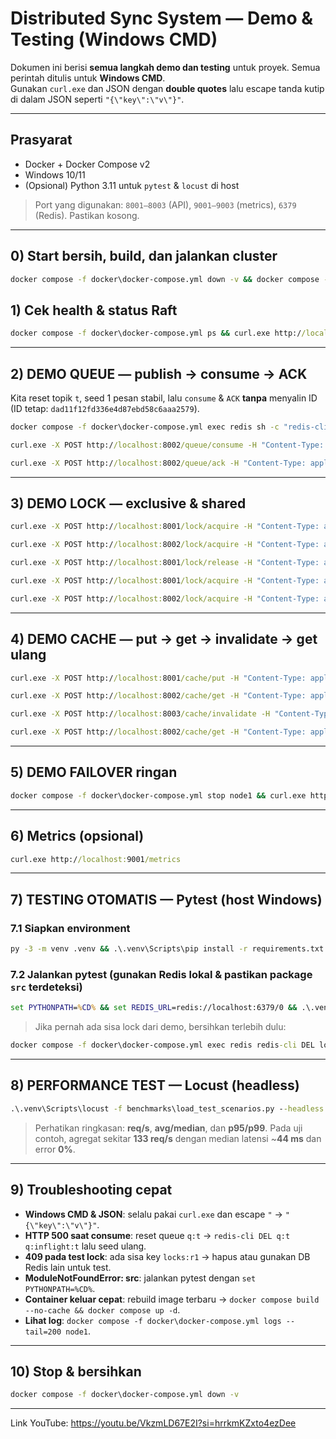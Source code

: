 # Distributed Sync System — Demo & Testing (Windows CMD)

Dokumen ini berisi **semua langkah demo dan testing** untuk proyek. Semua perintah ditulis untuk **Windows CMD**.  
Gunakan `curl.exe` dan JSON dengan **double quotes** lalu escape tanda kutip di dalam JSON seperti `"{\"key\":\"v\"}"`.

---

## Prasyarat
- Docker + Docker Compose v2
- Windows 10/11
- (Opsional) Python 3.11 untuk `pytest` & `locust` di host

> Port yang digunakan: `8001–8003` (API), `9001–9003` (metrics), `6379` (Redis). Pastikan kosong.

---

## 0) Start bersih, build, dan jalankan cluster
```cmd
docker compose -f docker\docker-compose.yml down -v && docker compose -f docker\docker-compose.yml build --no-cache && docker compose -f docker\docker-compose.yml up -d
```

## 1) Cek health & status Raft
```cmd
docker compose -f docker\docker-compose.yml ps && curl.exe http://localhost:8001/health && curl.exe http://localhost:8002/health && curl.exe http://localhost:8003/health && curl.exe http://localhost:8001/raft/state
```

---

## 2) DEMO QUEUE — publish → consume → ACK
Kita reset topik `t`, seed 1 pesan stabil, lalu `consume` & `ACK` **tanpa** menyalin ID (ID tetap: `dad11f12fd336e4d87ebd58c6aaa2579`).

```cmd
docker compose -f docker\docker-compose.yml exec redis sh -c "redis-cli DEL q:t q:inflight:t >/dev/null && redis-cli RPUSH q:t '{\"ts\":0,\"data\":{\"x\":1}}' >/dev/null && redis-cli TYPE q:t && redis-cli LLEN q:t"
```
```cmd
curl.exe -X POST http://localhost:8002/queue/consume -H "Content-Type: application/json" -d "{\"topic\":\"t\",\"consumer\":\"c1\"}"
```
```cmd
curl.exe -X POST http://localhost:8002/queue/ack -H "Content-Type: application/json" -d "{\"topic\":\"t\",\"id\":\"dad11f12fd336e4d87ebd58c6aaa2579\"}"
```

---

## 3) DEMO LOCK — exclusive & shared
```cmd
curl.exe -X POST http://localhost:8001/lock/acquire -H "Content-Type: application/json" -d "{\"resource\":\"r1\",\"owner\":\"alice\",\"mode\":\"exclusive\"}"
```
```cmd
curl.exe -X POST http://localhost:8002/lock/acquire -H "Content-Type: application/json" -d "{\"resource\":\"r1\",\"owner\":\"bob\",\"mode\":\"exclusive\",\"timeout\":2}"
```
```cmd
curl.exe -X POST http://localhost:8001/lock/release -H "Content-Type: application/json" -d "{\"resource\":\"r1\",\"owner\":\"alice\"}"
```
```cmd
curl.exe -X POST http://localhost:8001/lock/acquire -H "Content-Type: application/json" -d "{\"resource\":\"r2\",\"owner\":\"u1\",\"mode\":\"shared\"}"
```
```cmd
curl.exe -X POST http://localhost:8002/lock/acquire -H "Content-Type: application/json" -d "{\"resource\":\"r2\",\"owner\":\"u2\",\"mode\":\"shared\"}"
```

---

## 4) DEMO CACHE — put → get → invalidate → get ulang
```cmd
curl.exe -X POST http://localhost:8001/cache/put -H "Content-Type: application/json" -d "{\"key\":\"k\",\"value\":{\"x\":1}}"
```
```cmd
curl.exe -X POST http://localhost:8002/cache/get -H "Content-Type: application/json" -d "{\"key\":\"k\"}"
```
```cmd
curl.exe -X POST http://localhost:8003/cache/invalidate -H "Content-Type: application/json" -d "{\"key\":\"k\"}"
```
```cmd
curl.exe -X POST http://localhost:8002/cache/get -H "Content-Type: application/json" -d "{\"key\":\"k\"}"
```

---

## 5) DEMO FAILOVER ringan
```cmd
docker compose -f docker\docker-compose.yml stop node1 && curl.exe http://localhost:8002/raft/state && curl.exe -X POST http://localhost:8003/queue/publish -H "Content-Type: application/json" -d "{\"topic\":\"t\",\"data\":{\"x\":3}}" && docker compose -f docker\docker-compose.yml start node1
```

---

## 6) Metrics (opsional)
```cmd
curl.exe http://localhost:9001/metrics
```

---

## 7) TESTING OTOMATIS — Pytest (host Windows)
### 7.1 Siapkan environment
```cmd
py -3 -m venv .venv && .\.venv\Scripts\pip install -r requirements.txt && .\.venv\Scripts\pip install pytest-asyncio
```
### 7.2 Jalankan pytest (gunakan Redis lokal & pastikan package `src` terdeteksi)
```cmd
set PYTHONPATH=%CD% && set REDIS_URL=redis://localhost:6379/0 && .\.venv\Scripts\pytest -q
```
> Jika pernah ada sisa lock dari demo, bersihkan terlebih dulu:
```cmd
docker compose -f docker\docker-compose.yml exec redis redis-cli DEL locks:r1 locks:r1:owners
```

---

## 8) PERFORMANCE TEST — Locust (headless)
```cmd
.\.venv\Scripts\locust -f benchmarks\load_test_scenarios.py --headless --host http://localhost:8001 -u 50 -r 5 -t 1m
```
> Perhatikan ringkasan: **req/s**, **avg/median**, dan **p95/p99**. Pada uji contoh, agregat sekitar **133 req/s** dengan median latensi ~**44 ms** dan error **0%**.

---

## 9) Troubleshooting cepat
- **Windows CMD & JSON**: selalu pakai `curl.exe` dan escape `"` → `"{\"key\":\"v\"}"`.
- **HTTP 500 saat consume**: reset queue `q:t` → `redis-cli DEL q:t q:inflight:t` lalu seed ulang.
- **409 pada test lock**: ada sisa key `locks:r1` → hapus atau gunakan DB Redis lain untuk test.
- **ModuleNotFoundError: src**: jalankan pytest dengan `set PYTHONPATH=%CD%`.
- **Container keluar cepat**: rebuild image terbaru → `docker compose build --no-cache && docker compose up -d`.
- **Lihat log**: `docker compose -f docker\docker-compose.yml logs --tail=200 node1`.

---

## 10) Stop & bersihkan
```cmd
docker compose -f docker\docker-compose.yml down -v
```

---

Link YouTube: https://youtu.be/VkzmLD67E2I?si=hrrkmKZxto4ezDee
